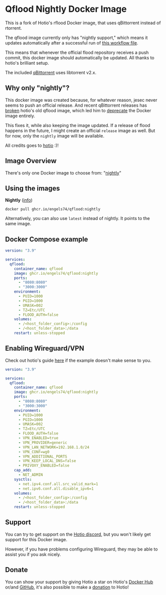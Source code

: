# Qflood Nightly Docker Image

This is a fork of Hotio's rflood Docker image, that uses qBittorrent instead of rtorrent.

The qflood image currently only has "nightly support," which means it updates automatically after a successful run of [this workflow file](https://github.com/jesec/flood/actions/workflows/publish-rolling.yml).

This means that whenever the official flood repository receives a push commit, this docker image should automatically be updated. All thanks to hotio's brilliant setup.

The included [qBittorrent](https://github.com/userdocs/qbittorrent-nox-static) uses libtorrent v2.x.


## Why only "nightly"?

This docker image was created because, for whatever reason, jesec never seems to push an official release. And recent qBittorrent releases has [broken](https://github.com/jesec/flood/issues/629) hotio's old qflood image, which led him to [deprecate](https://discord.com/channels/610068305893523457/644100056244551680/1142642095950143598) the Docker image entirely.

This fixes it, while also keeping the image updated. If a release of flood happens in the future, I might create an official `release` image as well. But for now, only the `nightly` image will be available.

All credits goes to [hotio](https://github.com/hotio) :)!


## Image Overview

There's only one Docker image to choose from: "[nightly](https://github.com/engels74/qflood/tree/nightly)"


## Using the images


**Nightly** ([info](https://github.com/engels74/qflood/pkgs/container/qflood))

`docker pull ghcr.io/engels74/qflood:nightly`

Alternatively, you can also use `latest` instead of nightly. It points to the same image.


## Docker Compose example

```yaml
version: "3.9"

services:
  qflood:
    container_name: qflood
    image: ghcr.io/engels74/qflood:nightly
    ports:
      - "8080:8080"
      - "3000:3000"
    environment:
      - PUID=1000
      - PGID=1000
      - UMASK=002
      - TZ=Etc/UTC
      - FLOOD_AUTH=false
    volumes:
      - /<host_folder_config>:/config
      - /<host_folder_data>:/data
    restart: unless-stopped
```

## Enabling Wireguard/VPN

Check out hotio's guide [here](https://hotio.dev/containers/rflood/) if the example doesn't make sense to you.

```yaml
version: "3.9"

services:
  qflood:
    container_name: qflood
    image: ghcr.io/engels74/qflood:nightly
    ports:
      - "8080:8080"
      - "3000:3000"
    environment:
      - PUID=1000
      - PGID=1000
      - UMASK=002
      - TZ=Etc/UTC
      - FLOOD_AUTH=false
      - VPN_ENABLED=true 
      - VPN_PROVIDER=generic 
      - VPN_LAN_NETWORK=192.168.1.0/24 
      - VPN_CONF=wg0 
      - VPN_ADDITIONAL_PORTS 
      - VPN_KEEP_LOCAL_DNS=false 
      - PRIVOXY_ENABLED=false
    cap_add:
      - NET_ADMIN
    sysctls:
      - net.ipv4.conf.all.src_valid_mark=1
      - net.ipv6.conf.all.disable_ipv6=1
    volumes:
      - /<host_folder_config>:/config
      - /<host_folder_data>:/data
    restart: unless-stopped
```

## Support

You can try to get support on the [Hotio discord](https://hotio.dev/discord), but you won't likely get support for this Docker image. 

However, if you have problems configuring Wireguard, they may be able to assist you if you ask nicely.


## Donate

You can show your support by giving Hotio a star on Hotio's [Docker Hub](https://hub.docker.com/u/hotio) or/and [GitHub](https://github.com/hotio), it's also possible to make a [donation](https://hotio.dev/donate) to Hotio!
